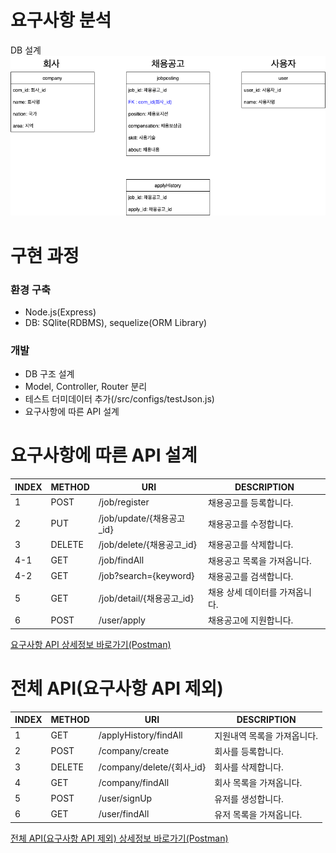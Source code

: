 # 요구사항 분석
DB 설계  
![image](./READMEImages/DB.png)

# 구현 과정
### 환경 구축
- Node.js(Express)
- DB: SQlite(RDBMS), sequelize(ORM Library)

### 개발
- DB 구조 설계
- Model, Controller, Router 분리
- 테스트 더미데이터 추가(/src/configs/testJson.js)
- 요구사항에 따른 API 설계

# 요구사항에 따른 API 설계
|INDEX|METHOD|URI|DESCRIPTION|
|--|----|---------------|-----------|
|1|POST|/job/register|채용공고를 등록합니다.|
|2|PUT|/job/update/{채용공고_id}|채용공고를 수정합니다.|
|3|DELETE|/job/delete/{채용공고_id}|채용공고를 삭제합니다.|
|4-1|GET|/job/findAll|채용공고 목록을 가져옵니다.|
|4-2|GET|/job?search={keyword}|채용공고를 검색합니다.|
|5|GET|/job/detail/{채용공고_id}|채용 상세 데이터를 가져옵니다.|
|6|POST|/user/apply|채용공고에 지원합니다.|

[요구사항 API 상세정보 바로가기(Postman)](https://documenter.getpostman.com/view/16915998/UzBmLn65#32606e6e-96cd-4d2c-8edf-8edb4b2ab397)

# 전체 API(요구사항 API 제외)
|INDEX|METHOD|URI|DESCRIPTION|
|--|----|---------------|-----------|
|1|GET|/applyHistory/findAll|지원내역 목록을 가져옵니다.|
|2|POST|/company/create|회사를 등록합니다.|
|3|DELETE|/company/delete/{회사_id}|회사를 삭제합니다.|
|4|GET|/company/findAll|회사 목록을 가져옵니다.|
|5|POST|/user/signUp|유저를 생성합니다.|
|6|GET|/user/findAll|유저 목록을 가져옵니다.|

[전체 API(요구사항 API 제외) 상세정보 바로가기(Postman)](https://documenter.getpostman.com/view/16915998/UzBmLnAT)

